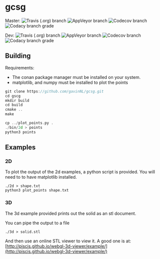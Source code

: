 # gcsg

Master:
![Travis (.org) branch](https://img.shields.io/travis/GavinNL/gcsg/master.svg)
![AppVeyor branch](https://img.shields.io/appveyor/ci/GavinNL/gcsg/master.svg)
![Codecov branch](https://img.shields.io/codecov/c/github/GavinNL/gcsg/master.svg)
![Codacy branch grade](https://img.shields.io/codacy/grade/c19827f8039d4dd09b4f0671d8edb5bf/master.svg)

Dev:
![Travis (.org) branch](https://img.shields.io/travis/GavinNL/gcsg/dev.svg)
![AppVeyor branch](https://img.shields.io/appveyor/ci/GavinNL/gcsg/dev.svg)
![Codecov branch](https://img.shields.io/codecov/c/github/GavinNL/gcsg/dev.svg)
![Codacy branch grade](https://img.shields.io/codacy/grade/c19827f8039d4dd09b4f0671d8edb5bf/dev.svg)

## Building

Requirements:
 *  The conan package manager must be installed on your system.
 *  matplotlib, and numpy must be installed to plot the points

```C++
git clone https://github.com/gavinNL/gcsg.git
cd gscg
mkdir build
cd build
cmake ..
make

cp ../plot_points.py .
./bin/2d > points
python3 points
```

## Examples

### 2D

To plot the output of the 2d examples, a python script is provided. You will need
to to have matplotlib installed.

```
./2d > shape.txt
python3 plot_points shape.txt
```

### 3D

The 3d example provided prints out the solid as an stl document.

You can pipe the output to a file
```
./3d > solid.stl
```

And then use an online STL viewer to view it. A good one is at: [http://piscis.github.io/webgl-3d-viewer/example/](http://piscis.github.io/webgl-3d-viewer/example/)
